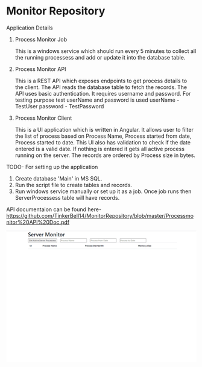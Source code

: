 # Monitor Repository

Application Details

1) Process Monitor Job

   This is a windows service which should run every 5 minutes to collect all the running processess and add or update it into the database table.
   
2) Process Monitor API

   This is a REST API which exposes endpoints to get process details to the client. The API reads the database table to fetch the records.
   The API uses basic authentication. It requires username and password. For testing purpose test userName and password is used
   userName - TestUser
   password - TestPassword
   
3) Process Monitor Client 

   This is a UI application which is written in Angular. It allows user to filter the list of process based on Process Name, Process started from date, Process started to date.
   This UI also has validation to check if the date entered is a valid date. If nothing is entered it gets all active process running on the server.
   The records are ordered by Process size in bytes.
   
TODO- For setting up the application

1) Create database 'Main' in MS SQL.
2) Run the script file to create tables and records.
3) Run windows service manually or set up it as a job. Once job runs then ServerProcessess table will have records. 

API documentaion can be found here-  https://github.com/TinkerBell14/MonitorRepository/blob/master/Processmonitor%20API%20Doc.pdf


![grab-landing-page](https://github.com/TinkerBell14/MonitorRepository/blob/master/ServerMonitor.gif)
